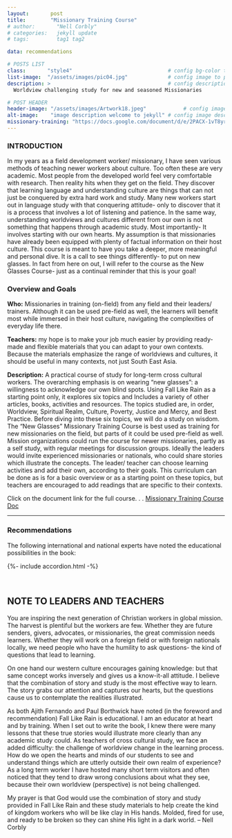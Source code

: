 ```yaml
---
layout:       post
title:        "Missionary Training Course"
# author:       "Nell Corbly"
# categories:   jekyll update
# tags:         tag1 tag2

data: recommendations

# POSTS LIST
class:       "style4"                               # config bg-color to post list card (1..6)
list-image:  "/assets/images/pic04.jpg"             # config image to post list card (1..6)
description: >                                      # config description to post list card
  Worldview challenging study for new and seasoned Missionaries

# POST HEADER
header-image: "/assets/images/Artwork18.jpeg"            # config image to post header
alt-image:    "image description welcome to jekyll" # config image description to alt att.
missionary-training: "https://docs.google.com/document/d/e/2PACX-1vT8yrJmdwvkHJl-g2Zk8YvroB96rN-OqKpEWTDANh8BwMROZUY5rR042_LWq8-XuOul4QiYYrNLwnkH/pub"
---
```

### INTRODUCTION

In my years as a field development worker/ missionary, I have seen various methods of teaching newer workers about culture. Too often these are very academic. Most people from the developed world feel very comfortable with research. Then reality hits when they get on the field.  They discover that learning language and understanding culture are things that can not just be conquered by extra hard work and study. Many new workers start out in language study with that conquering attitude- only to discover that it is a process that involves a lot of listening and patience. In the same way, understanding worldviews and cultures different from our own is not something that happens through academic study. Most importantly- It involves starting with our own hearts. My assumption is that missionaries have already been equipped with plenty of factual information on their host culture. This course is meant to have you take a deeper, more meaningful and personal dive. It is a call to see things differently- to put on new glasses. In fact from here on out, I will refer to the course as the New Glasses Course- just as a continual reminder that this is your goal!

### Overview and Goals
**Who:** Missionaries in training (on-field) from any field and their leaders/ trainers. Although it can be used pre-field as well, the learners will benefit most while immersed in their host culture, navigating the complexities of everyday life there. 

**Teachers:** my hope is to make your job much easier by providing ready-made and flexible materials that you can adapt to your own contexts. Because the materials emphasize the range of worldviews and cultures, it should be useful in many contexts, not just South East Asia.

**Description:** A practical course of study for long-term cross cultural workers. The overarching emphasis is on wearing “new glasses”: a willingness to acknowledge our own blind spots. Using Fall Like Rain as a starting point only, it explores six topics and Includes a variety of other articles, books, activities and resources. The topics studied are, in order, Worldview, Spiritual Realm, Culture, Poverty, Justice and Mercy, and Best Practice. Before diving into these six topics, we will do a study on wisdom. 
 The “New Glasses” Missionary Training Course is best used as training for new missionaries on the field, but parts of it could be used pre-field as well. Mission organizations could run the course for newer missionaries, partly as a self study, with regular meetings for discussion groups. Ideally the leaders would invite experienced missionaries or nationals, who could share stories which illustrate the concepts.  The leader/ teacher can choose learning activities and add their own, according to their goals. This curriculum can be done as is for a basic overview or as a starting point on these topics, but teachers are encouraged to add readings that are specific to their contexts.

<div class="4u 12u$(medium)">
  Click on the document link for the full course. . .
  <a href="{{ page.missionary-training}}" target="_blank" class="button special fit">Missionary Training Course Doc</a>
</div>

---

### **Recommendations**
The following international and national experts have noted the educational possibilities in the book:

{%- include accordion.html -%}

<br>

## **NOTE TO LEADERS AND TEACHERS**
You are inspiring the next generation of Christian workers in global mission. The harvest is plentiful but the workers are few. Whether they are future senders, givers, advocates, or missionaries, the great commission needs learners. Whether they will work on a foreign field or with foreign nationals locally, we need people who have the humility to ask questions- the kind of questions that lead to learning.

On one hand our western culture encourages gaining knowledge: but that same concept works inversely and gives us a know-it-all attitude. I believe that the combination of story and study is the most effective way to learn. The story grabs our attention and captures our hearts, but the questions cause us to contemplate the realities illustrated. 

As both Ajith Fernando and Paul Borthwick have noted (in the foreword and recommendation) Fall Like Rain is educational. I am an educator at heart and by training. When I set out to write the book, I knew there were many lessons that these true stories would illustrate more clearly than any academic study could. As teachers of cross cultural study, we face an added difficulty: the challenge of worldview change in the learning process. How do we open the hearts and minds of our students to see and understand things which are utterly outside their own realm of experience? As a long term worker I have hosted many short term visitors and often noticed that they tend to draw wrong conclusions about what they see, because their own worldview (perspective) is not being challenged. 

My prayer is that God would use the combination of story and study provided in Fall Like Rain and these study materials to help create the kind of kingdom workers who will be like clay in His hands. Molded, fired for use, and ready to be broken so they can shine His light in a dark world. – Nell Corbly
